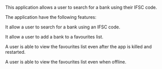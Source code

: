 This application allows a user to search for a bank using their IFSC code.



The application have the following features:


It allow a user to search for a bank using an IFSC code. 

It allow a user to add a bank to a favourites list. 

A user is able to view the favourites list even after the app is killed and restarted. 

A user is able to view the favourites list even when offline. 
